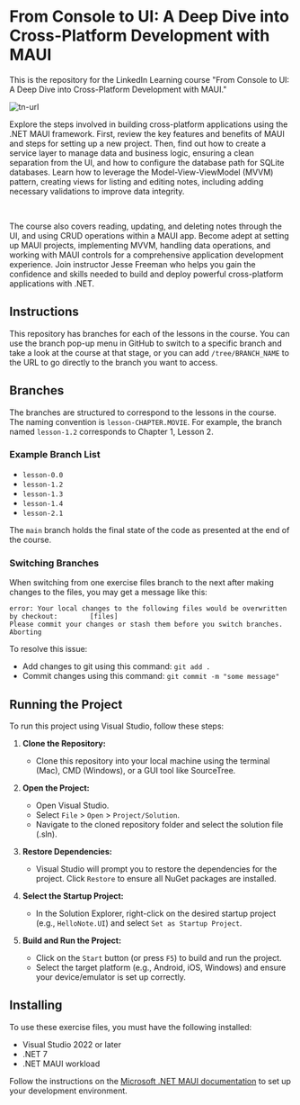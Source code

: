 # From Console to UI: A Deep Dive into Cross-Platform Development with MAUI

This is the repository for the LinkedIn Learning course "From Console to UI: A Deep Dive into Cross-Platform Development with MAUI." 

![tn-url]

<p>Explore the steps involved in building cross-platform applications using the .NET MAUI framework. First, review the key features and benefits of MAUI and steps for setting up a new project. Then, find out how to create a service layer to manage data and business logic, ensuring a clean separation from the UI, and how to configure the database path for SQLite databases. Learn how to leverage the Model-View-ViewModel (MVVM) pattern, creating views for listing and editing notes, including adding necessary validations to improve data integrity. </p>
<br/>
<p>The course also covers reading, updating, and deleting notes through the UI, and using CRUD operations within a MAUI app. Become adept at setting up MAUI projects, implementing MVVM, handling data operations, and working with MAUI controls for a comprehensive application development experience. Join instructor Jesse Freeman who helps you gain the confidence and skills needed to build and deploy powerful cross-platform applications with .NET.</p>

## Instructions

This repository has branches for each of the lessons in the course. You can use the branch pop-up menu in GitHub to switch to a specific branch and take a look at the course at that stage, or you can add `/tree/BRANCH_NAME` to the URL to go directly to the branch you want to access.

## Branches

The branches are structured to correspond to the lessons in the course. The naming convention is `lesson-CHAPTER.MOVIE`. For example, the branch named `lesson-1.2` corresponds to Chapter 1, Lesson 2.

### Example Branch List

- `lesson-0.0`
- `lesson-1.2`
- `lesson-1.3`
- `lesson-1.4`
- `lesson-2.1`

The `main` branch holds the final state of the code as presented at the end of the course.

### Switching Branches

When switching from one exercise files branch to the next after making changes to the files, you may get a message like this:

```
error: Your local changes to the following files would be overwritten by checkout:        [files]
Please commit your changes or stash them before you switch branches.
Aborting
```

To resolve this issue:

- Add changes to git using this command: `git add .`
- Commit changes using this command: `git commit -m "some message"`

## Running the Project

To run this project using Visual Studio, follow these steps:

1. **Clone the Repository:**
   - Clone this repository into your local machine using the terminal (Mac), CMD (Windows), or a GUI tool like SourceTree.

2. **Open the Project:**
   - Open Visual Studio.
   - Select `File` > `Open` > `Project/Solution`.
   - Navigate to the cloned repository folder and select the solution file (.sln).

3. **Restore Dependencies:**
   - Visual Studio will prompt you to restore the dependencies for the project. Click `Restore` to ensure all NuGet packages are installed.

4. **Select the Startup Project:**
   - In the Solution Explorer, right-click on the desired startup project (e.g., `HelloNote.UI`) and select `Set as Startup Project`.

5. **Build and Run the Project:**
   - Click on the `Start` button (or press `F5`) to build and run the project.
   - Select the target platform (e.g., Android, iOS, Windows) and ensure your device/emulator is set up correctly.

## Installing

To use these exercise files, you must have the following installed:

- Visual Studio 2022 or later
- .NET 7
- .NET MAUI workload

Follow the instructions on the [Microsoft .NET MAUI documentation](https://docs.microsoft.com/dotnet/maui/get-started/installation) to set up your development environment.

[tn-url]: https://media.licdn.com/dms/image/D560DAQEQWe7sELWFfg/learning-public-crop_675_1200/0/1722571094854?e=2147483647&v=beta&t=pW4jjN4N19tlqQ1_M8Gb_MAdf6kzKr9EkplBfPJdfSE
